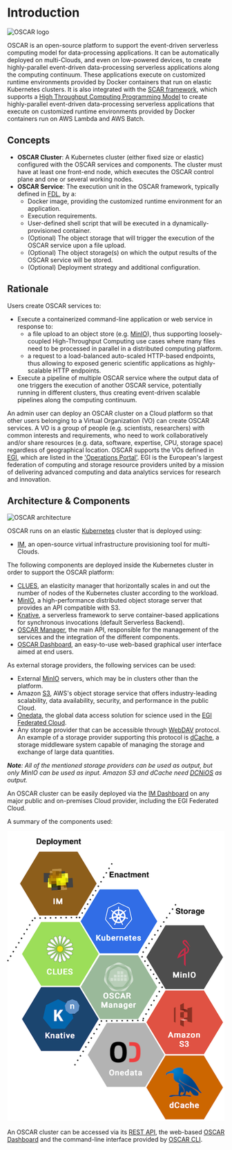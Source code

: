 # Introduction

![OSCAR logo](images/oscar3.png)

OSCAR is an open-source platform to support the event-driven serverless computing model for data-processing applications. It can be automatically deployed on multi-Clouds, and even on low-powered devices, to create highly-parallel event-driven data-processing serverless applications along the computing continuum. These applications execute on customized runtime environments provided by Docker containers that run on elastic Kubernetes clusters. It is also integrated with the 
[SCAR framework](https://github.com/grycap/scar), which supports a
[High Throughput Computing Programming Model](https://scar.readthedocs.io/en/latest/prog_model.html)
to create highly-parallel event-driven data-processing serverless applications
that execute on customized runtime environments provided by Docker containers
run on AWS Lambda and AWS Batch.


## Concepts
- **OSCAR Cluster**: A Kubernetes cluster (either fixed size or elastic) configured with the OSCAR services and components. The cluster must have at least one front-end node, which executes the OSCAR control plane and one or several working nodes.
- **OSCAR Service**: The execution unit in the OSCAR framework, typically defined in [FDL](fdl.md), by a:
    - Docker image, providing the customized runtime environment for an application.
    - Execution requirements.
    - User-defined shell script that will be executed in a dynamically-provisioned container.
    - (Optional) The object storage that will trigger the execution of the OSCAR service upon a file upload. 
    - (Optional) The object storage(s) on which the output results of the OSCAR service will be stored. 
    - (Optional) Deployment strategy and additional configuration. 


## Rationale

Users create OSCAR services to:

  - Execute a containerized command-line application or web service in response to:
      - a file upload to an object store (e.g. [MinIO](http://min.io)), thus supporting loosely-coupled High-Throughput Computing use cases where many files need to be processed in parallel in a distributed computing platform.
      - a request to a load-balanced auto-scaled HTTP-based endpoints, thus allowing to exposed generic scientific applications as highly-scalable HTTP endpoints.
  - Execute a pipeline of multiple OSCAR service where the output data of one triggers the execution of another OSCAR service, potentially running in different clusters, thus creating event-driven scalable pipelines along the computing continuum.

An admin user can deploy an OSCAR cluster on a Cloud platform so that other users belonging to a Virtual Organization (VO) can create OSCAR services. A VO is a group of people (e.g. scientists, researchers) with common interests and requirements, who need to work collaboratively and/or share resources (e.g. data, software, expertise, CPU, storage space) regardless of geographical location. OSCAR supports the VOs defined in [EGI](https://egi.eu), which are listed in the ['Operations Portal'](https://operations-portal.egi.eu/vo/a/list). EGI is the European's largest federation of computing and storage resource providers united by a mission of delivering advanced computing and data analytics services for research and innovation.


## Architecture & Components

![OSCAR architecture](images/oscar-arch.png)

OSCAR runs on an elastic [Kubernetes](http://kubernetes.io) cluster that is
deployed using:

- [IM](http://www.grycap.upv.es/im), an open-source virtual infrastructure
    provisioning tool for multi-Clouds.

The following components are deployed inside the Kubernetes cluster in order
to support the OSCAR platform:

- [CLUES](http://github.com/grycap/clues), an elasticity manager that
    horizontally scales in and out the number of nodes of the Kubernetes
    cluster according to the workload.
- [MinIO](https://min.io), a high-performance distributed object storage
    server that provides an API compatible with S3.
- [Knative](https://knative.dev), a serverless framework to serve
    container-based applications for synchronous invocations (default
    Serverless Backend).
- [OSCAR Manager](https://docs.oscar.grycap.net/api/), the main API, responsible for the management of the services and the integration of the different components. 
- [OSCAR Dashboard](https://github.com/grycap/oscar-dashboard), an easy-to-use web-based graphical user interface aimed at end users.

As external storage providers, the following services can be used:

- External [MinIO](https://min.io) servers, which may be in clusters other
    than the platform.
- Amazon [S3](https://aws.amazon.com/s3/), AWS's object storage
    service that offers industry-leading scalability, data availability,
    security, and performance in the public Cloud.
- [Onedata](https://onedata.org/), the global data access solution for science
    used in the [EGI Federated Cloud](https://datahub.egi.eu/).
- Any storage provider that can be accessible through
    [WebDAV](http://www.webdav.org/) protocol. An example of a storage provider
    supporting this protocol is [dCache](https://dcache.org/), a storage
    middleware system capable of managing the storage and exchange of large data
    quantities.

***Note**: All of the mentioned storage providers can be used as output, but
only MinIO can be used as input. Amazon S3 and dCache  need [DCNiOS](https://intertwin-eu.github.io/dcnios/) as output.*


An OSCAR cluster can be easily deployed via the [IM Dashboard](http://im.egi.eu)
on any major public and on-premises Cloud provider, including the EGI Federated Cloud.

A summary of the components used: 

![OSCAR components](images/oscar-components.png)

An OSCAR cluster can be accessed via its
[REST API](https://grycap.github.io/oscar/api/), the web-based 
[OSCAR Dashboard](https://github.com/grycap/oscar-dashboard) and the command-line interface provided by
[OSCAR CLI](https://github.com/grycap/oscar-cli).
